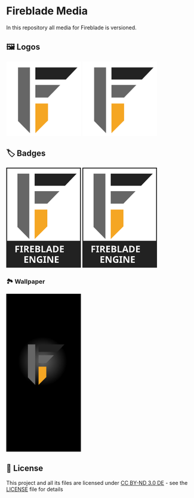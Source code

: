 # Fireblade Media

In this repository all media for Fireblade is versioned.

## 🖼️ Logos

<img src="media/Logo.svg" width="200px"/> <img src="media/Logo.svg" width="200px" style="background-color: #000"/>

## 🏷️ Badges

<img src="media/Badge.svg" width="200px"/> <img src="media/Badge.svg" width="200px" style="background-color: #000"/>

### 🏞️ Wallpaper

<img src="media/Wallpaper-iPhoneX.svg" width="200px"/>

## 🔏 License

This project and all its files are licensed under [CC BY-ND 3.0 DE](https://creativecommons.org/licenses/by-nd/3.0/de/) - see the [LICENSE](LICENSE) file for details